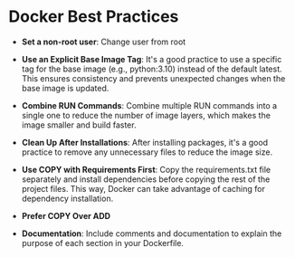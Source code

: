# Docker Best Practices

- **Set a non-root user**: Change user from root

- **Use an Explicit Base Image Tag**: It's a good practice to use a specific tag for the base image (e.g., python:3.10) instead of the default latest. This ensures consistency and prevents unexpected changes when the base image is updated.

- **Combine RUN Commands**: Combine multiple RUN commands into a single one to reduce the number of image layers, which makes the image smaller and build faster.

- **Clean Up After Installations**: After installing packages, it's a good practice to remove any unnecessary files to reduce the image size.

- **Use COPY with Requirements First**: Copy the requirements.txt file separately and install dependencies before copying the rest of the project files. This way, Docker can take advantage of caching for dependency installation.

- **Prefer COPY Over ADD**

- **Documentation**: Include comments and documentation to explain the purpose of each section in your Dockerfile.
